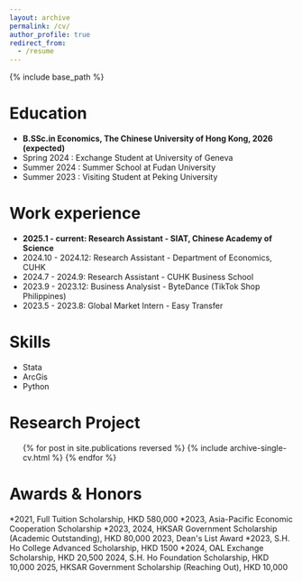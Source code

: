 ```yaml
---
layout: archive
permalink: /cv/
author_profile: true
redirect_from:
  - /resume
---
```


{% include base_path %}

Education
======
* __B.SSc.in Economics, The Chinese University of Hong Kong, 2026 (expected)__
* Spring 2024 : Exchange Student at University of Geneva
* Summer 2024 : Summer School at Fudan University
* Summer 2023 : Visiting Student at Peking University

Work experience
======
* __2025.1 - current: Research Assistant - SIAT, Chinese Academy of Science__
* 2024.10 - 2024.12: Research Assistant - Department of Economics, CUHK
* 2024.7 - 2024.9: Research Assistant - CUHK Business School
* 2023.9 - 2023.12: Business Analysist - ByteDance (TikTok Shop Philippines)
* 2023.5 - 2023.8: Global Market Intern - Easy Transfer

Skills
======
* Stata
* ArcGis
* Python

Research Project
======
  <ul>{% for post in site.publications reversed %}
    {% include archive-single-cv.html %}
  {% endfor %}</ul>

  
Awards & Honors
======
*2021, Full Tuition Scholarship, HKD 580,000
*2023, Asia-Pacific Economic Cooperation Scholarship 
*2023, 2024, HKSAR Government Scholarship (Academic Outstanding), HKD 80,000
2023, Dean's List Award
*2023, S.H. Ho College Advanced Scholarship, HKD 1500
*2024, OAL Exchange Scholarship, HKD 20,500
2024, S.H. Ho Foundation Scholarship, HKD 10,000
2025, HKSAR Government Scholarship (Reaching Out), HKD 10,000
